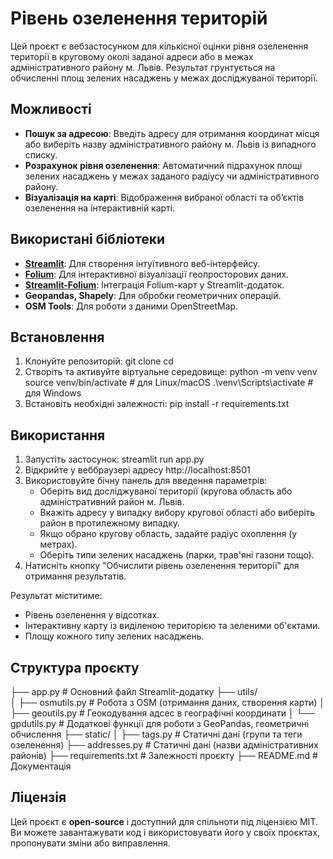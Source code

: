 # Рівень озеленення територій

Цей проєкт є вебзастосунком для кількісної оцінки рівня озеленення території в круговому околі заданої адреси або в межах адміністративного району м. Львів. Результат грунтується на обчисленні площ зелених насаджень у межах досліджуваної території.

## Можливості
- **Пошук за адресою**: Введіть адресу для отримання координат місця або виберіть назву адміністративного району м. Львів із випадного списку.
- **Розрахунок рівня озеленення**: Автоматичний підрахунок площі зелених насаджень у межах заданого радіусу чи адміністративного району.
- **Візуалізація на карті**: Відображення вибраної області та об’єктів озеленення на інтерактивній карті.

## Використані бібліотеки
- **[Streamlit](https://streamlit.io/)**: Для створення інтуїтивного веб-інтерфейсу.
- **[Folium](https://python-visualization.github.io/folium/)**: Для інтерактивної візуалізації геопросторових даних.
- **[Streamlit-Folium](https://github.com/randyzwitch/streamlit-folium)**: Інтеграція Folium-карт у Streamlit-додаток.
- **Geopandas, Shapely**: Для обробки геометричних операцій.
- **OSM Tools**: Для роботи з даними OpenStreetMap.

## Встановлення
1. Клонуйте репозиторій:
   git clone <repository-url>
   cd <repository-folder>
2. Створіть та активуйте віртуальне середовище:
   python -m venv venv
   source venv/bin/activate  # для Linux/macOS
   .\venv\Scripts\activate   # для Windows
3. Встановіть необхідні залежності:
   pip install -r requirements.txt

## Використання
1. Запустіть застосунок:
   streamlit run app.py
2. Відкрийте у веббраузері адресу http://localhost:8501
3. Використовуйте бічну панель для введення параметрів:
   - Оберіть вид досліджуваної території (кругова область або адміністративний район м. Львів.
   - Вкажіть адресу у випадку вибору кругової області або виберіть район в протилежному випадку.
   - Якщо обрано кругову область, задайте радіус охоплення (у метрах).
   - Оберіть типи зелених насаджень (парки, трав'яні газони тощо).
4. Натисніть кнопку "Обчислити рівень озеленення території" для отримання результатів.

Результат міститиме:
   - Рівень озеленення у відсотках.
   - Інтерактивну карту із виділеною територією та зеленими об'єктами.
   - Площу кожного типу зелених насаджень.
   
## Структура проєкту
├── app.py                # Основний файл Streamlit-додатку
├── utils/																			
│   ├── osmutils.py       # Робота з OSM (отримання даних, створення карти)
│   ├── geoutils.py       # Геокодування адсес в географічні координати
│   └── gpdutils.py       # Додаткові функції для роботи з GeoPandas, геометричні обчислення
├── static/
│   ├── tags.py           # Статичні дані (групи та теги озеленення)
    ├── addresses.py      # Статичні дані (назви адміністративних районів)
├── requirements.txt      # Залежності проєкту
├── README.md             # Документація

## Ліцензія
Цей проєкт є **open-source** і доступний для спільноти під ліцензією MIT. Ви можете завантажувати код і використовувати його у своїх проєктах, пропонувати зміни або виправлення.
